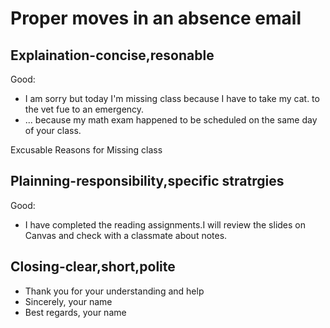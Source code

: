 # Proper moves in an absence email
## Explaination-concise,resonable
Good:
- I am sorry but today I'm missing class because I have to take my cat. to the vet fue to an emergency.
- ... because my math exam happened to be scheduled on the same day of your class.

Excusable Reasons for Missing class

## Plainning-responsibility,specific stratrgies
Good:
- I have completed the reading assignments.I will review the slides on Canvas and check with a classmate about notes.

## Closing-clear,short,polite
- Thank you for your understanding and help
- Sincerely,
your name
- Best regards,
your name







